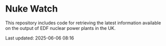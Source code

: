 # Nuke Watch

This repository includes code for retrieving the latest information available on the output of EDF nuclear power plants in the UK.

Last updated: 2025-06-06 08:16